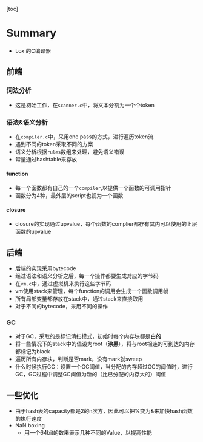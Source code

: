 [toc]

# Summary

- Lox 的C编译器

## 前端

### 词法分析

- 这是初始工作，在`scanner.c`中，将文本分割为一个个token

### 语法&语义分析

- 在`compiler.c`中，采用one pass的方式，进行遍历token流
- 遇到不同的token采取不同的方案
- 语义分析根据`rules`数组来处理，避免语义错误
- 常量通过hashtable来存放

#### function

- 每一个函数都有自己的一个`compiler`,以提供一个函数的可调用指针
- 函数分为4种，最外层的script也视为一个函数

#### closure

- closure的实现通过upvalue，每个函数的complier都存有其内可以使用的上层函数的upvalue

## 后端

- 后端的实现采用bytecode
- 经过语法和语义分析之后，每一个操作都要生成对应的字节码
- 在`vm.c`中，通过虚拟机来执行这些字节码
- vm使用stack来管理，每个function的调用会生成一个函数调用帧
- 所有局部变量都存放在stack中，通过stack来直接取用
- 对于不同的bytecode，采用不同的操作

### GC

- 对于GC，采取的是标记清扫模式，初始时每个内存块都是**白的**
- 将一些情况下的stack中的值设为root（**涂黑**），将与root相连的可到达的内存都标记为black
- 遍历所有内存块，判断是否mark，没有mark就sweep
- 什么时候执行GC：设置一个GC阈值，当分配的内存超过GC的阈值时，进行GC，GC过程中调整GC阈值为新的（比已分配的内存大的）阈值

## 一些优化

- 由于hash表的capacity都是2的n次方，因此可以把%变为&来加快hash函数的执行速度
- NaN boxing
  - 用一个64bit的数来表示几种不同的Value，以提高性能

